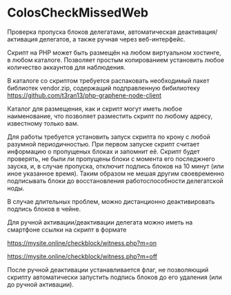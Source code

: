 # ColosCheckMissedWeb

Проверка пропуска блоков делегатами, автоматическая деактивация/активация делегатов, а также ручная через веб-интерфейс.

Скрипт на PHP может быть размещён на любом виртуальном хостинге, в любом каталоге.
Позволяет простым копированием установить любое количество аккаунтов для наблюдения.

В каталоге со скриптом требуется распаковать необходимый пакет библиотек vendor.zip,
содержащий подправленную бибилиотеку https://github.com/t3ran13/php-graphene-node-client

Каталог для размещения, как и скрипт могут иметь любое наименование, что позволяет разместить скрипт по любому адресу, известному только вам.

Для работы требуется установить запуск скрипта по крону с любой разумной периодичностью.
При первом запуске скрипт считает информацию о пропущеных блоках и запомнит её.
Скрипт будет проверять, не были ли пропущены блоки с момента его последжнего зауска, и, в случае пропуска, отключит подпись блоков на 10 минут (или иное указанное время).
Таким образом не мешая другим своевременно подписывать блоки до восстановления работоспособности делегатской ноды.

В случае длительных проблем, можно дистанционно деактивировать подпись блоков в чейне.

Для ручной активации/деактивации делегата можно иметь на смартфоне ссылки на скрипт в формате

https://mysite.online/checkblock/witness.php?m=on

https://mysite.online/checkblock/witness.php?m=off

После ручной деактивации устанавливается флаг, не позволяющий скрипту автоматически запустить подпись блоков до его удаления (или до ручной активации).

